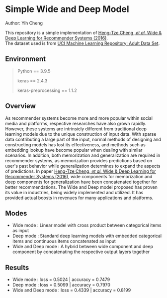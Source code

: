 # Simple Wide and Deep Model
Author: Yih Cheng

This repository is a simple implementation of [Heng-Tze Cheng, *et al.* Wide & Deep Learning for Recommender Systems (2016)](https://arxiv.org/abs/1606.07792).<br>
The dataset used is from [UCI Machine Learning Repository: Adult Data Set](https://archive.ics.uci.edu/ml/datasets/adult).

## Environment
> Python == 3.9.5
>
> keras == 2.4.3
>
> keras-preprocessing == 1.1.2

## Overview
As recommender systems become more and more popular within social media and platforms, respective researches have also grown rapidly. However, these systems are intrinsicly different from traditional deep learning models due to the unique construction of input data. With sparse data contributing a large part of the input, normal methods of designing and constructing models has lost its effectiveness, and methods such as embedding lookup have become popular when dealing with similar scenarios. In addition, both memorization and generalization are required in recommender systems, as memorization provides predictions based on user's past behavior while generalization determines to expand the aspects of predictions. In paper [Heng-Tze Cheng, *et al.* Wide & Deep Learning for Recommender Systems (2016)](https://arxiv.org/abs/1606.07792), wide components for memorization and deep components for generalization have been concatenated together for better recommendations. The Wide and Deep model proposed has proven its value in industries, being widely implemented and utilized. It has provided actual boosts in revenues for many applications and platforms.

## Modes
* Wide mode : Linear model with cross product between categorical items as input
* Deep mode : Standard deep learning models with embedded categorical items and continuous items concatenated as input
* Wide and Deep mode : A hybrid between wide component and deep component by concatenating the respective output layers together

## Results
* Wide mode : loss = 0.5024 | accuracy = 0.7479
* Deep mode : loss = 0.5099 | accuracy = 0.7970
* Wide and Deep mode : loss = 0.4339 | accuracy = 0.8199
